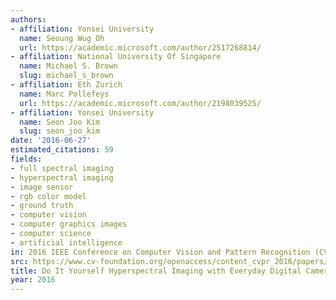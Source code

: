 ```yaml
---
authors:
- affiliation: Yonsei University
  name: Seoung Wug Oh
  url: https://academic.microsoft.com/author/2517268814/
- affiliation: National University Of Singapore
  name: Michael S. Brown
  slug: michael_s_brown
- affiliation: Eth Zurich
  name: Marc Pollefeys
  url: https://academic.microsoft.com/author/2198039525/
- affiliation: Yonsei University
  name: Seon Joo Kim
  slug: seon_joo_kim
date: '2016-06-27'
estimated_citations: 59
fields:
- full spectral imaging
- hyperspectral imaging
- image sensor
- rgb color model
- ground truth
- computer vision
- computer graphics images
- computer science
- artificial intelligence
in: 2016 IEEE Conference on Computer Vision and Pattern Recognition (CVPR)
src: https://www.cv-foundation.org/openaccess/content_cvpr_2016/papers/Oh_Do_It_Yourself_CVPR_2016_paper.pdf
title: Do It Yourself Hyperspectral Imaging with Everyday Digital Cameras
year: 2016
---
```

